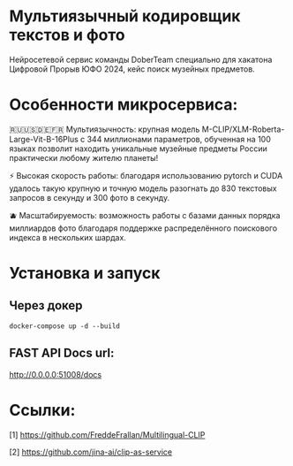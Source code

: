 # Мультиязычный кодировщик текстов и фото

Нейросетевой сервис команды DoberTeam специально для хакатона Цифровой Прорыв ЮФО 2024, кейс поиск музейных предметов.

# Особенности микросервиса:

🇷🇺🇺🇸🇩🇪🇫🇷 Мультиязычность: крупная модель M-CLIP/XLM-Roberta-Large-Vit-B-16Plus с 344 миллионами параметров, обученная на 100 языках позволит находить уникальные музейные предметы России практически любому жителю планеты!

⚡ Высокая скорость работы: благодаря использованию pytorch и CUDA удалось такую крупную и точную модель разогнать до 830 текстовых запросов в секунду и 300 фото в секунду.

🫐 Масштабируемость: возможность работы с базами данных порядка миллиардов фото благодаря поддержке распределённого поискового индекса в нескольких шардах.

# Установка и запуск

## Через докер

```
docker-compose up -d --build
```

## FAST API Docs url:
http://0.0.0.0:51008/docs


# Ссылки:

[1] https://github.com/FreddeFrallan/Multilingual-CLIP

[2] https://github.com/jina-ai/clip-as-service